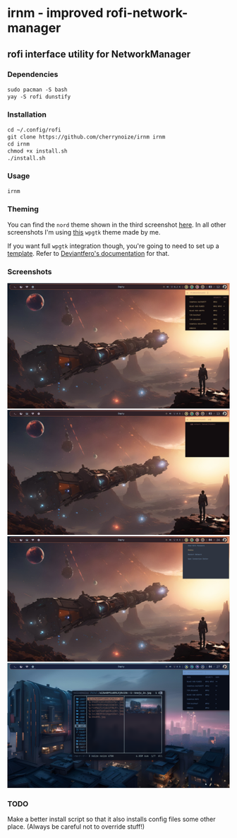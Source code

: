 # irnm - improved rofi-network-manager
## rofi interface utility for NetworkManager

### Dependencies

```
sudo pacman -S bash
yay -S rofi dunstify
```

### Installation

```
cd ~/.config/rofi
git clone https://github.com/cherrynoize/irnm irnm
cd irnm
chmod +x install.sh
./install.sh
```

### Usage

```
irnm
```

### Theming

You can find the `nord` theme shown in the third screenshot
[here](https://github.com/Murzchnvok/rofi-collection). In all
other screenshots I'm using [this](wpgtk.rasi) `wpgtk` theme made
by me.

If you want full `wpgtk` integration though, you're going to need
to set up a [template](rofi.base). Refer to
[Deviantfero's documentation](https://github.com/deviantfero/wpgtk/wiki/Templates)
for that.

### Screenshots

![screenshot](screenshots/0.png "wpgtk theme")
![screenshot](screenshots/1.png "wpgtk theme")
![screenshot](screenshots/2.png "nord theme")
![screenshot](screenshots/3.png "wpgtk theme")

### TODO

Make a better install script so that it also installs config files
some other place. (Always be careful not to override stuff!)

